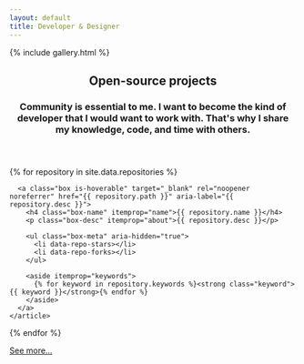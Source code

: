 ```yaml
---
layout: default
title: Developer & Designer
---
```


{% include gallery.html %}

<main id="content" class="content grid" itemprop="mainContentOfPage">
  <header class="content-header">
    <h2 class="content-heading">Open-source projects</h2>
    <h3 class="content-subheading">Community is essential to me. I want to become the kind of developer that I would want to work with. That's why I share my knowledge, code, and time with others.</h3>
  </header>

  {% for repository in site.data.repositories %}
    <article class="xs-12 sm-6 lg-4" data-repo-name="{{ repository.name }}" itemtype="http://schema.org/SoftwareSourceCode" itemscope>
      <link itemprop="codeRepository" href="{{ repository.path }}">
      <link itemprop="downloadUrl" href="{{ repository.path }}/releases">

      <a class="box is-hoverable" target="_blank" rel="noopener noreferrer" href="{{ repository.path }}" aria-label="{{ repository.desc }}">
        <h4 class="box-name" itemprop="name">{{ repository.name }}</h4>
        <p class="box-desc" itemprop="about">{{ repository.desc }}</p>

        <ul class="box-meta" aria-hidden="true">
          <li data-repo-stars></li>
          <li data-repo-forks></li>
        </ul>

        <aside itemprop="keywords">
          {% for keyword in repository.keywords %}<strong class="keyword">{{ keyword }}</strong>{% endfor %}
        </aside>
      </a>
    </article>
  {% endfor %}

  <aside class="xs-12 sm-6 lg-4" data-repo-name="{{ repository.name }}">
    <a class="box is-wide is-hoverable" target="_blank" rel="noopener noreferrer" href="https://github.com/Bartozzz">
      See more…
    </a>
  </aside>
</main>

<script src="{{ "/assets/scripts/index.js" | relative_url }}"></script>
